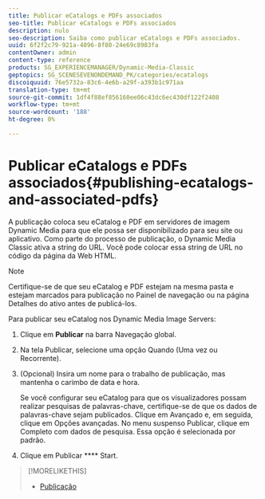 ```yaml
---
title: Publicar eCatalogs e PDFs associados
seo-title: Publicar eCatalogs e PDFs associados
description: nulo
seo-description: Saiba como publicar eCatalogs e PDFs associados.
uuid: 6f2f2c79-921a-4096-8f80-24e69c8983fa
contentOwner: admin
content-type: reference
products: SG_EXPERIENCEMANAGER/Dynamic-Media-Classic
geptopics: SG_SCENESEVENONDEMAND_PK/categories/ecatalogs
discoiquuid: 76e5732a-83c6-4e6b-a29f-a393b1c971aa
translation-type: tm+mt
source-git-commit: 1df4f88ef856160ee06c43dc6ec430df122f2408
workflow-type: tm+mt
source-wordcount: '188'
ht-degree: 0%

---
```



# Publicar eCatalogs e PDFs associados{#publishing-ecatalogs-and-associated-pdfs}

A publicação coloca seu eCatalog e PDF em servidores de imagem Dynamic Media para que ele possa ser disponibilizado para seu site ou aplicativo. Como parte do processo de publicação, o Dynamic Media Classic ativa a string do URL. Você pode colocar essa string de URL no código da página da Web HTML.

>[!NOTE]
>
>Certifique-se de que seu eCatalog e PDF estejam na mesma pasta e estejam marcados para publicação no Painel de navegação ou na página Detalhes do ativo antes de publicá-los.

Para publicar seu eCatalog nos Dynamic Media Image Servers:

1. Clique em **Publicar** na barra Navegação global.
1. Na tela Publicar, selecione uma opção Quando (Uma vez ou Recorrente).
1. (Opcional) Insira um nome para o trabalho de publicação, mas mantenha o carimbo de data e hora.

   Se você configurar seu eCatalog para que os visualizadores possam realizar pesquisas de palavras-chave, certifique-se de que os dados de palavras-chave sejam publicados. Clique em Avançado e, em seguida, clique em Opções avançadas. No menu suspenso Publicar, clique em Completo com dados de pesquisa. Essa opção é selecionada por padrão.

1. Clique em Publicar **** Start.

>[!MORELIKETHIS]
>
>* [Publicação](publishing-files.md)

